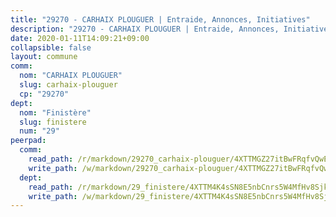```yaml
---
title: "29270 - CARHAIX PLOUGUER | Entraide, Annonces, Initiatives"
description: "29270 - CARHAIX PLOUGUER | Entraide, Annonces, Initiatives"
date: 2020-01-11T14:09:21+09:00
collapsible: false
layout: commune
comm:
  nom: "CARHAIX PLOUGUER"
  slug: carhaix-plouguer
  cp: "29270"
dept:
  nom: "Finistère"
  slug: finistere
  num: "29"
peerpad:
  comm:
    read_path: /r/markdown/29270_carhaix-plouguer/4XTTMGZ27itBwFRqfvQwEmipVA91PRYFzaYEVwLGjeJqcnyeV
    write_path: /w/markdown/29270_carhaix-plouguer/4XTTMGZ27itBwFRqfvQwEmipVA91PRYFzaYEVwLGjeJqcnyeV-K3TgUG7bXV437KNbPRuaBSpZzV9wcFWFE8hbP6q44ef7XNE7yGfJwv33EA9ta29TJiGgtFxN3jKbiMcy67n5wJ9ZTciNrxs8PD2HHftMAgPE8KGGR6TWCcRFxuyETBck3y6gdmTK
  dept:
    read_path: /r/markdown/29_finistere/4XTTM4K4sSN8E5nbCnrs5W4MfHv8SjkZXZkMiZwJKZCUFreuC
    write_path: /w/markdown/29_finistere/4XTTM4K4sSN8E5nbCnrs5W4MfHv8SjkZXZkMiZwJKZCUFreuC-K3TgUmttHvLKDBu5vxQ3oPzTia91UxXiaB3vEFjsHJiDiJD9aQfr6ibvcPa75Eo3oX7ob78s9tVxCKrtPM9bLAmDziVCSFjEgZbp3rqL8Ji8Q5aZhxfTcqkGX75WxHS6TQxtiQQ6
---
```


